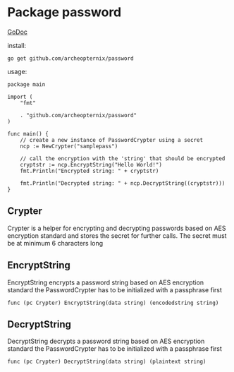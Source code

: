 # Package password

[GoDoc](https://pkg.go.dev/github.com/archeopternix/password)

install:
```
go get github.com/archeopternix/password
```

usage:
```
package main

import (
	"fmt"

	. "github.com/archeopternix/password"
)

func main() {
	// create a new instance of PasswordCrypter using a secret
	ncp := NewCrypter("samplepass")

	// call the encryption with the 'string' that should be encrypted
	cryptstr := ncp.EncryptString("Hello World!")
	fmt.Println("Encrypted string: " + cryptstr)

	fmt.Println("Decrypted string: " + ncp.DecryptString((cryptstr)))
}
```

## Crypter
Crypter is a helper for encrypting and decrypting passwords based on
AES encryption standard and stores the secret for further calls. The secret 
must be at minimum 6 characters long

## EncryptString
EncryptString encrypts a password string based on AES encryption standard
the PasswordCrypter has to be initialized with a passphrase first
```
func (pc Crypter) EncryptString(data string) (encodedstring string)
```
	
## DecryptString
DecryptString decrypts a password string based on AES encryption standard
the PasswordCrypter has to be initialized with a passphrase first
```
func (pc Crypter) DecryptString(data string) (plaintext string) 
```
